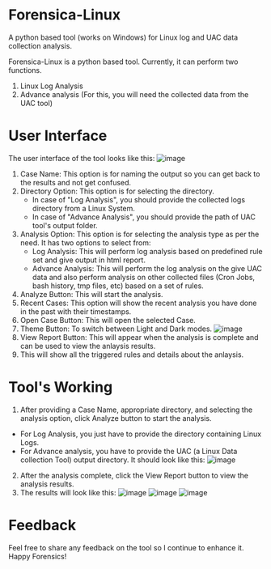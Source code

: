 # Forensica-Linux
A python based tool (works on Windows) for Linux log and UAC data collection analysis.

Forensica-Linux is a python based tool. Currently, it can perform two functions. 
1. Linux Log Analysis
2. Advance analysis (For this, you will need the collected data from the UAC tool)

# User Interface
The user interface of the tool looks like this:
![image](https://github.com/user-attachments/assets/92a42277-c147-415f-b2ea-1a6722a76e29)
1. Case Name: This option is for naming the output so you can get back to the results and not get confused.
2. Directory Option: This option is for selecting the directory.
   - In case of "Log Analysis", you should provide the collected logs directory from a Linux System.
   - In case of "Advance Analysis", you should provide the path of UAC tool's output folder.
3. Analysis Option: This option is for selecting the analysis type as per the need. It has two options to select from:
   - Log Analysis: This will perform log analysis based on predefined rule set and give output in html report.
   - Advance Analysis: This will perform the log analysis on the give UAC data and also perform analysis on other collected files (Cron Jobs, bash history, tmp files, etc) based on a set of rules.
4. Analyze Button: This will start the analysis.
5. Recent Cases: This option will show the recent analysis you have done in the past with their timestamps.
6. Open Case Button: This will open the selected Case.
7. Theme Button: To switch between Light and Dark modes.
![image](https://github.com/user-attachments/assets/fb78cef4-84d2-4c1c-baa6-9e418360bde3)
8. View Report Button: This will appear when the analysis is complete and can be used to view the anlaysis results.
9. This will show all the triggered rules and details about the anlaysis.

# Tool's Working
1. After providing a Case Name, appropriate directory, and selecting the analysis option, click Analyze button to start the analysis.
  - For Log Analysis, you just have to provide the directory containing Linux Logs.
  - For Advance analysis, you have to provide the UAC (a Linux Data collection Tool) output directory. It should look like this:
![image](https://github.com/user-attachments/assets/e94293c7-2208-4424-9cbd-41d41cc3c342)
2. After the analysis complete, click the View Report button to view the analysis results.
3. The results will look like this:
![image](https://github.com/user-attachments/assets/a4a4512c-7d18-448b-a7c8-57972112838b)
![image](https://github.com/user-attachments/assets/32d94a29-4451-426b-a56e-23d91540ae40)
![image](https://github.com/user-attachments/assets/448e2eae-dec9-4067-97b1-41e68f08f0c4)

# Feedback
Feel free to share any feedback on the tool so I continue to enhance it.
Happy Forensics!






